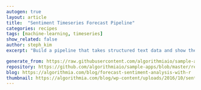 ```yaml
---
autogen: true
layout: article
title:  "Sentiment Timeseries Forecast Pipeline"
categories: recipes
tags: [machine-learning, timeseries]
show_related: false
author: steph_kim
excerpt: "Build a pipeline that takes structured text data and show the text's sentiment and sentiment forecast in a time series graph"

generate_from: https://raw.githubusercontent.com/algorithmiaio/sample-apps/master/recipes/sentiment_timeseries_forecast/README.md
repository: https://github.com/algorithmiaio/sample-apps/blob/master/recipes/sentiment_timeseries_forecast/
blog: https://algorithmia.com/blog/forecast-sentiment-analysis-with-r
thumbnail: https://algorithmia.com/blog/wp-content/uploads/2016/10/sentiment-analysis-r-forecasting.jpg
---
```

